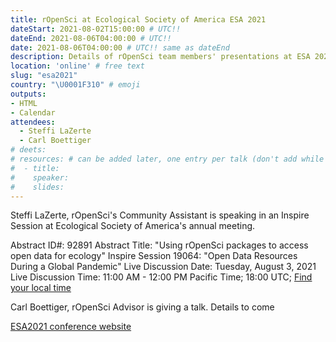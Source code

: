 ```yaml
---
title: rOpenSci at Ecological Society of America ESA 2021
dateStart: 2021-08-02T15:00:00 # UTC!!
dateEnd: 2021-08-06T04:00:00 # UTC!!
date: 2021-08-06T04:00:00 # UTC!! same as dateEnd
description: Details of rOpenSci team members' presentations at ESA 2021
location: 'online' # free text
slug: "esa2021"
country: "\U0001F310" # emoji
outputs: 
- HTML
- Calendar 
attendees:
  - Steffi LaZerte
  - Carl Boettiger
# deets: 
# resources: # can be added later, one entry per talk (don't add while still empty, add once there are resources)
#  - title: 
#    speaker: 
#    slides: 
---
```

Steffi LaZerte, rOpenSci's Community Assistant is speaking in an Inspire Session at Ecological Society of America's annual meeting.

Abstract ID#: 92891
Abstract Title: "Using rOpenSci packages to access open data for ecology"
Inspire Session 19064: "Open Data Resources During a Global Pandemic"
Live Discussion Date: Tuesday, August 3, 2021 
Live Discussion Time: 11:00 AM - 12:00 PM Pacific Time; 18:00 UTC; [Find your local time](https://www.timeanddate.com/worldclock/converter.html?iso=20210803T180000&p1=1440&p2=224)


Carl Boettiger, rOpenSci Advisor is giving a talk. Details to come



[ESA2021 conference website](https://www.esa.org/longbeach/)

